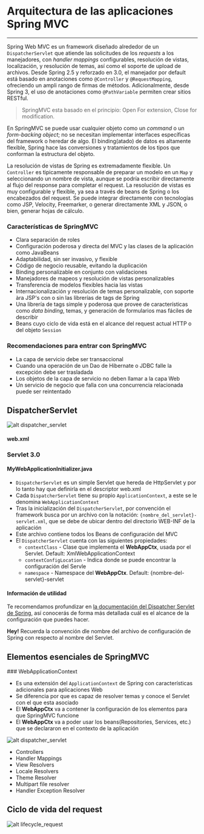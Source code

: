 # Arquitectura de las aplicaciones Spring MVC

------

Spring Web MVC es un framework diseñado alrededor de un `DispatcherServlet` que atiende las solicitudes de los _requests_ a los manejadores, con _handler mappings_ configurables, resolución de vistas, localización, y resolución de temas, así como el soporte de upload de archivos. Desde Spring 2.5 y reforzado en 3.0, el manejador por default está basado en anotaciones como `@Controller` y `@RequestMapping`, ofreciendo un ampli rango de firmas de métodos. Adicionalmente, desde Spring 3, el uso de anotaciones como `@PathVariable` permiten crear sitios RESTful.

<blockquote>
  <p>SpringMVC esta basado en el principio: Open For extension, Close for modification.</p>
</blockquote>

En SpringMVC se puede usar cualquier objeto como un _command_ o un _form-backing object_; no se necesitan implementar interfaces específicas del framework o heredar de algo. El binding(atado) de datos es altamente flexible, Spring hace las conversiones y tratamientos de los tipos que conforman la estructura del objeto.

La resolución de vistas de Spring es extremadamente flexible. Un `Controller` es tipicamente responsable de preparar un modelo en un `Map` y seleccionando un nombre de vista, aunque se podría escribir directamente al flujo del response para completar el request. La resolución de vistas es muy configurable y flexible, ya sea a través de beans de Spring o los encabezados del request. Se puede integrar directamente con tecnologías como JSP, Velocity, Freemarker, o generar directamente XML y JSON, o bien, generar hojas de cálculo.

### Características de SpringMVC

* Clara separación de roles
* Configuración poderosa y directa del MVC y las clases de la aplicación como JavaBeans
* Adaptabilidad, sin ser invasivo, y flexible
* Código de negocio reusable, evitando la duplicación
* Binding personalizable en conjunto con validaciones
* Manejadores de mapeos y resolución de vistas personalizables
* Transferencia de modelos flexibles hacia las vistas
* Internacionalización y resolución de temas personalizable, con soporte àra JSP's con o sin las librerías de tags de Spring
* Una librería de tags simple y poderosa que provee de características como _data binding_, temas, y generación de formularios mas fáciles de describir
* Beans cuyo ciclo de vida está en el alcance del request actual HTTP o del objeto `Session`

### Recomendaciones para entrar con SpringMVC

* La capa de servicio debe ser transaccional
* Cuando una operación de un Dao de Hibernate o JDBC falle la excepción debe ser trasladada
* Los objetos de la capa de servicio no deben llamar a la capa Web
* Un servicio de negocio que falla con una concurrencia relacionada puede ser reintentado

## DispatcherServlet

![alt dispatcher_servlet](/img/dispatcher_servlet.png "dispatcher_servlet")


<div class="row">
  <div class="col-md-12">
    <h4><i class="icon-code"></i> web.xml</h4>
    <script type="syntaxhighlighter" class="brush: xml;"><![CDATA[
<web-app xmlns="http://java.sun.com/xml/ns/javaee" xmlns:xsi="http://www.w3.org/2001/XMLSchema-instance"
  xsi:schemaLocation="http://java.sun.com/xml/ns/javaee http://java.sun.com/xml/ns/javaee/web-app_3_0.xsd"
  version="3.0">

  <servlet>
    <servlet-name>trackbox</servlet-name>
    <servlet-class>org.springframework.web.servlet.DispatcherServlet</servlet-class>
    <load-on-startup>1</load-on-startup>
  </servlet>

  <servlet-mapping>
    <servlet-name>trackbox</servlet-name>
    <url-pattern>/</url-pattern>
  </servlet-mapping>

  <!--
    Deshabilita en el contenedor de Servlet el manejo de archivo de
    bienvenida. Necesario para la compatibilidad con Servlet 3.0 y Tomcat
    7.0
  -->
  <welcome-file-list>
    <welcome-file></welcome-file>
  </welcome-file-list>

</web-app>
    ]]></script>
  </div>
</div>

### Servlet 3.0

<div class="row">
  <div class="col-md-12">
    <h4><i class="icon-code"></i> MyWebApplicationInitializer.java</h4>
    <script type="syntaxhighlighter" class="brush: java;"><![CDATA[
package com.makingdevs.practica1;

import javax.servlet.ServletContext;
import javax.servlet.ServletException;
import javax.servlet.ServletRegistration;

import org.springframework.web.WebApplicationInitializer;
import org.springframework.web.context.support.XmlWebApplicationContext;
import org.springframework.web.servlet.DispatcherServlet;

public class MyWebApplicationInitializer implements WebApplicationInitializer {

  @Override
  public void onStartup(ServletContext servletContext) throws ServletException {
    XmlWebApplicationContext appContext = new XmlWebApplicationContext();
    appContext.setConfigLocation("/WEB-INF/spring/dispatcher-config.xml");

    ServletRegistration.Dynamic registration = servletContext.addServlet("dispatcher", new DispatcherServlet(appContext));
    registration.setLoadOnStartup(1);
    registration.addMapping("/");
  }

}
    ]]></script>
  </div>
</div>

* `DispatcherServlet` es un simple Servlet que hereda de HttpServlet y por lo tanto hay que definirla en el descriptor web.xml
* Cada `DispatcherServlet` tiene su propio `ApplicationContext`, a este se le denomina `WebApplicationContext`
* Tras la inicialización del `DispatcherServlet`, por convención el framework busca por un archivo con la notación: `{nombre_del_servlet}-servlet.xml`, que se debe de ubicar dentro del directorio WEB-INF de la aplicación
* Este archivo contiene todos los Beans de configuración del MVC
* El `DispatcherServlet` cuenta con las siguientes propiedades:
    * `contextClass` - Clase que implementa el **WebAppCtx**, usada por el Servlet. Default: XmlWebApplicationContext
    * `contextConfigLocation` - Indica donde se puede encontrar la configuración del Servle
    * `namespace` - Namespace del **WebAppCtx**. Default: {nombre-del-servlet}-servlet

<div class="bs-callout bs-callout-info">
<h4><i class="icon-coffee"></i> Información de utilidad</h4>
  <p>
    Te recomendamos profundizar en <a href="http://docs.spring.io/spring/docs/current/javadoc-api/org/springframework/web/servlet/DispatcherServlet.html">la documentación del Dispatcher Servlet de Spring</a>, así conocerás de forma más detallada cuál es el alcance de la configuración que puedes hacer.
  </p>
</div>

<div class="alert alert-success">
  <strong><i class="icon-thumbs-up"></i> Hey!</strong> Recuerda la convención dle nombre del archivo de configuración de Spring con respecto al nombre del Servlet.
</div>

## Elementos esenciales de SpringMVC

### WebApplicationContext

* Es una extensión del `ApplicationContext` de Spring con características adicionales para aplicaciones Web
* Se diferencia por que es capaz de resolver temas y conoce el Servlet con el que esta asociado
* El **WebAppCtx** va a contener la configuración de los elementos para que SpringMVC funcione
* El **WebAppCtx** va a poder usar los beans(Repositories, Services, etc.) que se declararon en el contexto de la aplicación

![alt dispatcher_servlet](http://docs.spring.io/spring/docs/4.0.1.RELEASE/spring-framework-reference/html/images/mvc-contexts.gif "dispatcher_servlet")

* Controllers
* Handler Mappings
* View Resolvers
* Locale Resolvers
* Theme Resolver
* Multipart file resolver
* Handler Exception Resolver

## Ciclo de vida del request

![alt lifecycle_request](/img/lifecycle_request.png "lifecycle_request")